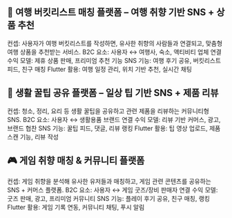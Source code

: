 ## 🛬 여행 버킷리스트 매칭 플랫폼 – 여행 취향 기반 SNS + 상품 추천
컨셉: 사용자가 여행 버킷리스트를 작성하면, 유사한 취향의 사람들과 연결되고, 맞춤형 여행 상품을 추천받는 서비스.
B2C 요소: 사용자 ↔ 여행사, 숙소, 액티비티 업체 연결
수익 모델: 제휴 상품 판매, 프리미엄 추천 기능
SNS 기능: 여행 후기 공유, 버킷리스트 피드, 친구 매칭
Flutter 활용: 여행 일정 관리, 위치 기반 추천, 실시간 채팅

## 🧼 생활 꿀팁 공유 플랫폼 – 일상 팁 기반 SNS + 제품 리뷰
컨셉: 청소, 정리, 요리 등 생활 꿀팁을 공유하고 관련 제품을 리뷰하는 커뮤니티형 SNS.
B2C 요소: 사용자 ↔ 생활용품 브랜드 연결
수익 모델: 리뷰 기반 커머스, 광고, 브랜드 협찬
SNS 기능: 꿀팁 피드, 댓글, 리뷰 랭킹
Flutter 활용: 팁 영상 업로드, 제품 스캔 기능, 리뷰 작성

## 🎮 게임 취향 매칭 & 커뮤니티 플랫폼
컨셉: 게임 취향을 분석해 유사한 유저들과 매칭하고, 게임 관련 콘텐츠를 공유하는 SNS + 커머스 플랫폼.
B2C 요소: 사용자 ↔ 게임 굿즈/장비 판매자 연결
수익 모델: 굿즈 판매, 광고, 프리미엄 커뮤니티
SNS 기능: 플레이 후기 공유, 친구 매칭, 랭킹
Flutter 활용: 게임 기록 연동, 커뮤니티 채팅, 푸시 알림

